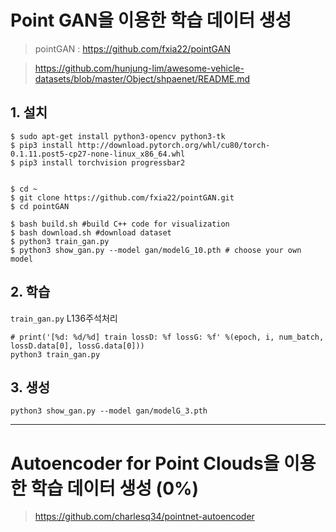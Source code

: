 # Point GAN을 이용한 학습 데이터 생성 

> pointGAN : https://github.com/fxia22/pointGAN

> https://github.com/hunjung-lim/awesome-vehicle-datasets/blob/master/Object/shpaenet/README.md

## 1. 설치 

```
$ sudo apt-get install python3-opencv python3-tk
$ pip3 install http://download.pytorch.org/whl/cu80/torch-0.1.11.post5-cp27-none-linux_x86_64.whl 
$ pip3 install torchvision progressbar2


$ cd ~
$ git clone https://github.com/fxia22/pointGAN.git
$ cd pointGAN

$ bash build.sh #build C++ code for visualization
$ bash download.sh #download dataset
$ python3 train_gan.py
$ python3 show_gan.py --model gan/modelG_10.pth # choose your own model

```


## 2. 학습 

`train_gan.py` L136주석처리 
```
# print('[%d: %d/%d] train lossD: %f lossG: %f' %(epoch, i, num_batch, lossD.data[0], lossG.data[0]))
python3 train_gan.py
```




## 3. 생성 

```
python3 show_gan.py --model gan/modelG_3.pth
```














--- 

# Autoencoder for Point Clouds을 이용한 학습 데이터 생성 (0%)

> https://github.com/charlesq34/pointnet-autoencoder 